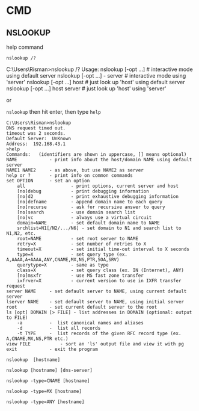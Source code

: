 # CMD

## NSLOOKUP

help command

`nslookup /?`

   C:\Users\Risman>nslookup /?
   Usage:
   nslookup [-opt ...]             # interactive mode using default server
   nslookup [-opt ...] - server    # interactive mode using 'server'
   nslookup [-opt ...] host        # just look up 'host' using default server
   nslookup [-opt ...] host server # just look up 'host' using 'server'

or

`nslookup` then hit enter, then type `help`

    C:\Users\Risman>nslookup
    DNS request timed out.
    timeout was 2 seconds.
    Default Server:  UnKnown
    Address:  192.168.43.1
    >help
    Commands:   (identifiers are shown in uppercase, [] means optional)
    NAME            - print info about the host/domain NAME using default server
    NAME1 NAME2     - as above, but use NAME2 as server
    help or ?       - print info on common commands
    set OPTION      - set an option
        all                 - print options, current server and host
        [no]debug           - print debugging information
        [no]d2              - print exhaustive debugging information
        [no]defname         - append domain name to each query
        [no]recurse         - ask for recursive answer to query
        [no]search          - use domain search list
        [no]vc              - always use a virtual circuit
        domain=NAME         - set default domain name to NAME
        srchlist=N1[/N2/.../N6] - set domain to N1 and search list to N1,N2, etc.
        root=NAME           - set root server to NAME
        retry=X             - set number of retries to X
        timeout=X           - set initial time-out interval to X seconds
        type=X              - set query type (ex. A,AAAA,A+AAAA,ANY,CNAME,MX,NS,PTR,SOA,SRV)
        querytype=X         - same as type
        class=X             - set query class (ex. IN (Internet), ANY)
        [no]msxfr           - use MS fast zone transfer
        ixfrver=X           - current version to use in IXFR transfer request
    server NAME     - set default server to NAME, using current default server
    lserver NAME    - set default server to NAME, using initial server
    root            - set current default server to the root
    ls [opt] DOMAIN [> FILE] - list addresses in DOMAIN (optional: output to FILE)
        -a          -  list canonical names and aliases
        -d          -  list all records
        -t TYPE     -  list records of the given RFC record type (ex. A,CNAME,MX,NS,PTR etc.)
    view FILE           - sort an 'ls' output file and view it with pg
    exit            - exit the program

`nslookup  [hostname]`

`nslookup [hostname] [dns-server]`

`nslookup -type=CNAME [hostname]`

`nslookup -type=MX [hostname]`

`nslookup -type=ANY [hostname]`